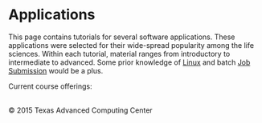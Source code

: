 # Applications

This page contains tutorials for several software applications. These applications were selected for their wide-spread popularity among the life sciences. Within each tutorial, material ranges from introductory to intermediate to advanced. Some prior knowledge of [Linux](../IntroToLinux) and batch [Job Submission](../JobSubmission) would be a plus.

Current course offerings:

<br>
&copy; 2015 Texas Advanced Computing Center


